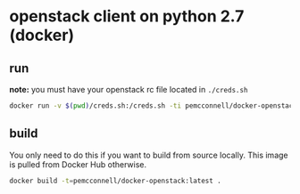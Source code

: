 openstack client on python 2.7 (docker)
=======================================

run
---

**note:** you must have your openstack rc file located in `./creds.sh`

```bash
docker run -v $(pwd)/creds.sh:/creds.sh -ti pemcconnell/docker-openstack:latest
```



build
-----

You only need to do this if you want to build from source locally. This image is pulled from Docker Hub otherwise.

```bash
docker build -t=pemcconnell/docker-openstack:latest .
```
